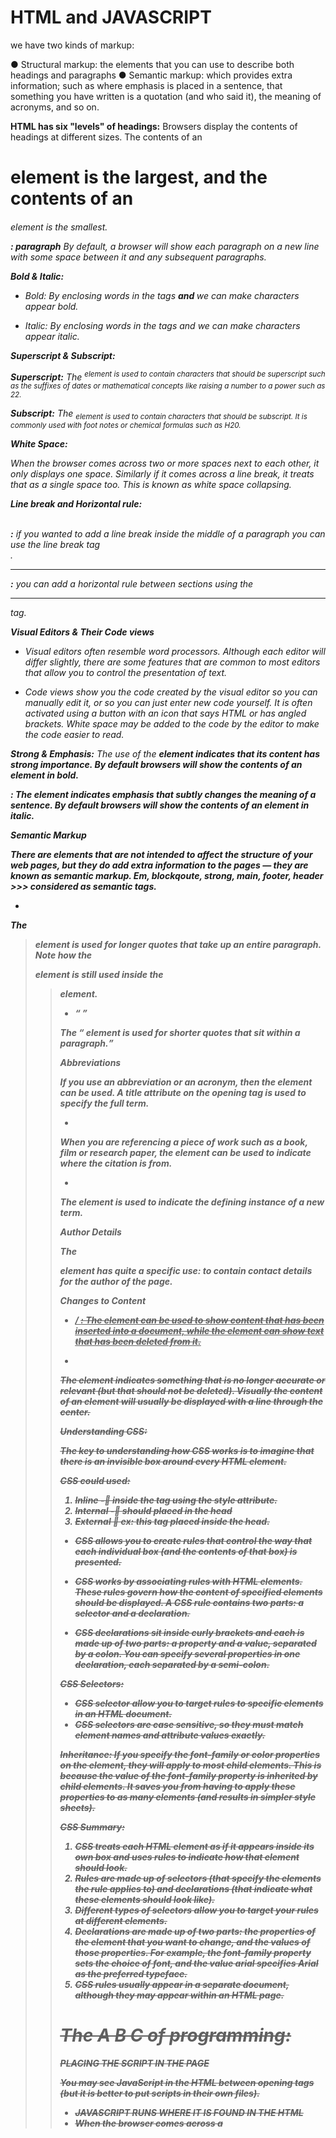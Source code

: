 # HTML and JAVASCRIPT
we have two kinds of markup:

● Structural markup: the elements that you can use to describe both headings and paragraphs
● Semantic markup: which provides extra information; such as where emphasis is placed in a sentence, that something you have written is a quotation (and who said it), the meaning of acronyms, and so on.

**HTML has six "levels" of headings:**
Browsers display the contents of headings at different sizes. The contents of an <h1> element is the largest, and the contents of an <h6> element is the smallest.

**<p> : paragraph**
By default, a browser will show each paragraph on a new line with some space between it and any subsequent paragraphs.

**Bold & Italic:**

-	Bold: By enclosing words in the tags <b> and </b> we can make characters appear bold.

-	Italic: By enclosing words in the tags <i> and </i> we can make characters appear italic.


**Superscript & Subscript:**

**Superscript:** The <sup> element is used to contain characters that should be superscript such as the suffixes of dates or mathematical concepts like raising a number to a power such as 22.

**Subscript:** The <sub> element is used to contain characters that should be subscript. It is commonly used with foot notes or chemical formulas such as H20.

**White Space:**

When the browser comes across two or more spaces next to each other, it only displays one space. Similarly if it comes across a line break, it treats that as a single space too. This is known as white space collapsing.

**Line break and Horizontal rule:**

**</br>:** if you wanted to add a line break inside the middle of a paragraph you can use the line break tag <br />.
**<hr/>:** you can add a horizontal rule between sections using the <hr /> tag.

***Visual Editors & Their Code views***

- *Visual editors* often resemble word processors. Although each editor will differ slightly, there are some features that are common to most editors that allow you to control the presentation of text.

- *Code views* show you the code created by the visual editor so you can manually edit it, or so you can just enter new code yourself. It is often activated using a button with an icon that says HTML or has angled brackets. White space may be added to the code by the editor to make the code easier to read.

**Strong & Emphasis:**
The use of the <strong> element indicates that its content has strong importance. By default browsers will show the contents of an <strong> element in bold.

**<em>:** The <em> element indicates emphasis that subtly changes the meaning of a sentence. By default browsers will show the contents of an <em> element in italic.

**Semantic Markup**

There are elements that are not intended to affect the structure of your web pages, but they do add extra information to the pages — they are known as semantic markup.
Em, blockqoute, strong, main, footer, header >>> considered as semantic tags.

- <blockquote>
The <blockquote> element is used for longer quotes that take up an entire paragraph. Note how the <p> element is still used inside the <blockquote> element.

- <q>
The <q> element is used for shorter quotes that sit within a paragraph.

***Abbreviations***

If you use an abbreviation or an acronym, then the <abbr> element can be used. A title attribute on the opening tag is used to specify the full term.

- <cite>
When you are referencing a piece of work such as a book, film or research paper, the <cite> element can be used to indicate where the citation is from.

- <dfn> 
The <dfn> element is used to indicate the defining instance of a new term.

**Author Details**

The <address> element has quite a specific use: to contain contact details for the author of the page.

**Changes to Content**

- <ins>/  <del> :
The <ins> element can be used to show content that has been inserted into a document, while the <del> element can show text that has been deleted from it.

- <s>
The <s> element indicates something that is no longer accurate or relevant (but that should not be deleted). Visually the content of an <s> element will usually be displayed with a line through the center.


**Understanding CSS:**

The key to understanding how CSS works is to imagine that there is an invisible box around every HTML element.

**CSS could used:**
1.	Inline    - inside the tag using the style attribute.
2.	Internal - should placed in the head
3.	External  ex: <link href="css/styles.css" type="text/css" rel="stylesheet" /> this tag placed inside the head.

-	CSS allows you to create rules that control the way that each individual box (and the contents of that box) is presented.

-	CSS works by associating rules with HTML elements. These rules govern how the content of specified elements should be displayed. A CSS rule contains two parts: a selector and a declaration.

-	CSS declarations sit inside curly brackets and each is made up of two parts: a property and a value, separated by a colon. You can specify several properties in one declaration, each separated by a semi-colon.


**CSS Selectors:**
-	CSS selector allow you to target rules to specific elements in an HTML document.
-	CSS selectors are case sensitive, so they must match element names and attribute values exactly.


**Inheritance:**
If you specify the font-family or color properties on the element, they will apply to most child elements. This is because the value of the font-family property is inherited by child elements. It saves you from having to apply these properties to as many elements (and results in simpler style sheets).

**CSS Summary:**
1.	CSS treats each HTML element as if it appears inside its own box and uses rules to indicate how that  element should look.
2.	 Rules are made up of selectors (that specify the elements the rule applies to) and declarations (that indicate what these elements should look like).
3.	 Different types of selectors allow you to target your rules at different elements.
4.	 Declarations are made up of two parts: the properties of the element that you want to change, and the values of those properties. For example, the font-family property sets the choice of font, and the value arial specifies Arial as the preferred typeface.
5.	 CSS rules usually appear in a separate document, although they may appear within an HTML page.



# The A B C of programming:

**PLACING THE SCRIPT IN THE PAGE**

You may see JavaScript in the HTML between opening <script> and closing </script> tags (but it is better to put scripts in their own files).

-	JAVASCRIPT RUNS WHERE IT IS FOUND IN THE HTML
-	When the browser comes across a <script> element, it stops to load the script and then checks to see if it needs to do anything.

***How do I write a script in a web page?***

1.	It is best to keep JavaScript code in its own JavaScript file. JavaScript files are text files (like HTML pages and CSS style sheets), but they have the . j s extension . 

2.	The HTML <script> element is used in HTML pages to tell the browser to load the JavaScript file (rather like the <link> element can be used to load a CSS file).

3.	If you view the source code of the page in the browser, the JavaScript will not have changed the HTML, because the script works with the model of the web page that the browser has created.

**STATEMENTS**

A script is a series of instructions that a computer can follow one-by-one. Each individual instruction or step is known as a statement. Statements should end with a semicolon.

-	JAVASCRIPT IS CASE SENSITIVE
-	STATEMENTS ARE INSTRUCTIONS AND EACH ONE STARTS ON A NEW LINE.
-	STATEMENTS CAN BE ORGANIZED INTO CODE BLOCKS
-	Comments in javascript : /* This script displays a greeting to the user based upon the current time. It is an example from JavaScript & jQuery book */ - this is for multi-line comments
-	SINGLE-LINE COMMENTS we use //
-	A script will have to temporarily store the bits of information it needs to do its job. It can store this data in variables.
-	Variables declared as :
Var name= “ahmad” 


**RULES FOR NAMING VARIABLES:**

1.	The name must begin with a letter, dollar sign ($),or anunderscore (_).

2.	The name can contain letters,numbers, dollar sign ($), or an underscore (_).

3.	You cannot use keywords or reserved words.

4.	All variables are case sensitive.

5.	Use a name that describes the kind of information that the variable stores.

6.	If your variable name is made up of more than one word, use a capital letter for the first letter of every word after the first word.

### Javascript data types are:
1.	Boolean data type 
2.	string data type 
3.	numeric data type 

### ARRAYS

An array is a special type of variable. It doesn't just store one value; it stores a list of values.

### EXPRESSIONS

An expression evaluates into (results in) a single value. Broadly speaking there are two types of expressions.

1.	EXPRESSIONS THAT JUST ASSIGN  a VALUE TO A VARIABLE
2.	EXPRESSIONS THAT USE TWO OR MORE VALUES TO RETURN A SINGLE VALUE

JavaScript includes following categories of operators.
1.	Arithmetic Operators  (+ , - , *  , ++ , -- , / , % )
2.	Comparison Operators ( > , < , == , === , ! = , > = , < = )
3.	Logical Operators          (  && , || , ! )
4.	Assignment Operators  ( = ,  += ,  - = , * = , / = , % =  )
5.	Conditional Operators   

### CREATING A DATE OBJECT:

-	The getTime() Method
             The getTime() method returns the number of milliseconds since January 1, 1970
-	The getFullYear() Method
             The getFullYear() method returns the year of a date as a four digit number.
**Summary:**
-	Functions allow you to group a set of related statements together that represent a single task.
-	Functions can take parameters (information required to do their job) and may return a value.
-	An object is a series of variables and functions that represent something from the world around you.
-	In an object, variables are known as properties of the object; functions are known as methods of the object.
-	Web browsers implement objects that represent both the browser window and the document loaded into the browser window.
-	JavaScript also has several built-in objects such as String, Number, Math, and Date. Their properties and methods offer functionality that help you write scripts.
-	Arrays and objects can be used to create complex data sets (and both can contain the other).

### LOOPS
there are two components to a decision:
-	an expression is evaluated, which returns a value.
-	a conditional statement says what to do in a given situation
1. **if condition:** if the condition returns true executethe statments between the first set of curly brackets, otherwise execute the statment between the secod set of curly brackets.
 example:
 if (average > 50) 
{  document.write('you passed');  }
 else {  document.write('you fail')  }

2.	**if else statment:** if ... else statement allows you to provide two sets of code:

-	 one set if the condition evaluates to true
-	another set if the condition is false

3.	**Switch:**
A switch statement starts with a variable called the switch value. Each case indicates a possible value for this variable and the code that should run if the variable matches that value. 
